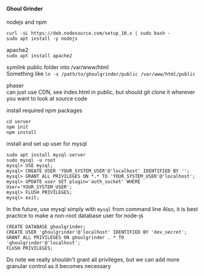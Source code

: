 #### Ghoul Grinder
nodejs and npm  
```
curl -sL https://deb.nodesource.com/setup_10.x | sudo bash -    
sudo apt install -y nodejs  
```  
  
apache2  
`sudo apt install apache2`  
  
symlink public folder into /var/www/html  
Something like `ln -s /path/to/ghoulgrinder/public /var/www/html/public`  
  
phaser  
can just use CDN, see index.html in public, but should git clone it wherever you want to look at source code  

install required npm packages  
```
cd server
npm init
npm install
```

install and set up user for mysql
```
sudo apt install mysql-server
sudo mysql -u root
mysql> USE mysql;
mysql> CREATE USER 'YOUR_SYSTEM_USER'@'localhost' IDENTIFIED BY '';
mysql> GRANT ALL PRIVILEGES ON *.* TO 'YOUR_SYSTEM_USER'@'localhost';
mysql> UPDATE user SET plugin='auth_socket' WHERE User='YOUR_SYSTEM_USER';
mysql> FLUSH PRIVILEGES;
mysql> exit;
```
In the future, use mysql simply with `mysql` from command line
Also, it is best practice to make a non-root database user for node-js
```
CREATE DATABASE ghoulgrinder;
CREATE USER 'ghoulgrinder'@'localhost' IDENTIFIED BY 'dev_secret';
GRANT ALL PRIVILEGES ON ghoulgrinder . * TO 'ghoulgrinder'@'localhost';
FLUSH PRIVILEGES;
```
Do note we really shouldn't grant all privileges, but we can add more granular control as it becomes necessary
